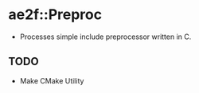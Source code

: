 # ae2f::Preproc
- Processes simple include preprocessor written in C.

## TODO
- Make CMake Utility
